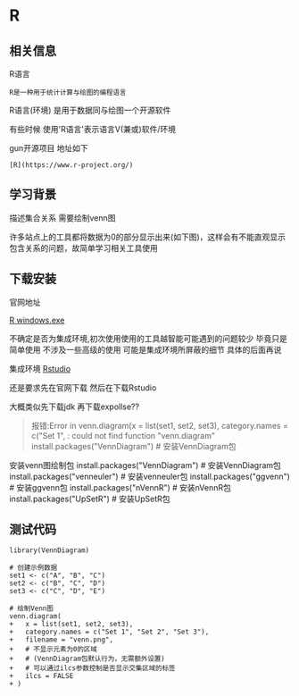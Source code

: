 # R
## 相关信息
R语言

    R是一种用于统计计算与绘图的编程语言

R语言(环境)
    是用于数据同与绘图一个开源软件

有些时候 使用'R语言'表示语言V(兼或)软件/环境


gun开源项目 地址如下

    [R](https://www.r-project.org/)

## 学习背景
描述集合关系 需要绘制venn图

许多站点上的工具都将数据为0的部分显示出来(如下图)，这样会有不能直观显示包含关系的问题，故简单学习相关工具使用

## 下载安装
官网地址

[R windows.exe](https://cloud.r-project.org/bin/windows/base/R-4.4.2-win.exe)

不确定是否为集成环境,初次使用使用的工具越智能可能遇到的问题较少 毕竟只是简单使用 不涉及一些高级的使用 可能是集成环境所屏蔽的细节 具体的后面再说

集成环境
[Rstudio](https://download1.rstudio.org/electron/windows/RStudio-2024.12.0-467.exe)

还是要求先在官网下载 然后在下载Rstudio

大概类似先下载jdk 再下载expollse??

>报错:Error in venn.diagram(x = list(set1, set2, set3), category.names = c("Set 1",  : could not find function "venn.diagram"
> install.packages("VennDiagram")  # 安装VennDiagram包

安装venn图绘制包
install.packages("VennDiagram")  # 安装VennDiagram包
install.packages("venneuler")  # 安装venneuler包
install.packages("ggvenn")  # 安装ggvenn包
install.packages("nVennR")  # 安装nVennR包
install.packages("UpSetR")  # 安装UpSetR包

## 测试代码
```
library(VennDiagram)

# 创建示例数据
set1 <- c("A", "B", "C")
set2 <- c("B", "C", "D")
set3 <- c("C", "D", "E")

# 绘制Venn图
venn.diagram(
+   x = list(set1, set2, set3),
+   category.names = c("Set 1", "Set 2", "Set 3"),
+   filename = "venn.png",
+   # 不显示元素为0的区域
+   # (VennDiagram包默认行为，无需额外设置)
+   # 可以通过ilcs参数控制是否显示交集区域的标签
+   ilcs = FALSE
+ )
```



